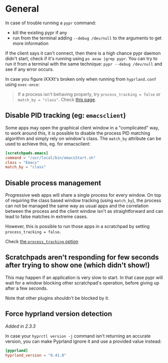 # General

In case of trouble running a `pypr` command:
- kill the existing pypr if any
- run from the terminal adding `--debug /dev/null` to the arguments to get more information

If the client says it can't connect, then there is a high chance pypr daemon didn't start, check if it's running using `ps axuw |grep pypr`. You can try to run it from a terminal with the same technique: `pypr --debug /dev/null` and see if any error occurs.

In case you figure iXXXt's broken only when running from `hyprland.conf` using `exec-once`:

> If a process isn't behaving properly, try `process_tracking = false` or `match_by = "class"`.
> Check [this page](scratchpads_nonstandard).

## Disable PID tracking (eg: `emacsclient`)
Some apps may open the graphical client window in a "complicated" way, to work around this, it is possible to disable the process PID matching algorithm and simply rely on window's class.
The `match_by` attribute can be used to achieve this, eg. for emacsclient:
```toml
[scratchpads.emacs]
command = "/usr/local/bin/emacsStart.sh"
class = "Emacs"
match_by = "class"
```
## Disable process management

Progressive web apps will share a single process for every window.
On top of requiring the class based window tracking (using `match_by`), the process can not be managed the same way as usual apps and the correlation between the process and the client window isn't as straightforward and can lead to false matches in extreme cases.

However, this is possible to run those apps in a scratchpad by setting `process_tracking = false`.

Check [the `process_tracking` option](https://github.com/hyprland-community/pyprland/wiki/scratchpads_nonstandard#process_tracking-optional)

## Scratchpads aren't responding for few seconds after trying to show one (which didn't show!)

This may happen if an application is very slow to start.
In that case pypr will wait for a window blocking other scratchpad's operation, before giving up after a few seconds.

Note that other plugins shouldn't be blocked by it.

## Force hyprland version detection

_Added in 2.3.3_

In case your `hyprctl version -j` command isn't returning an accurate version, you can make Pyprland ignore it and use a provided value instead:

```toml
[pyprland]
hyprland_version = "0.41.0"
```
